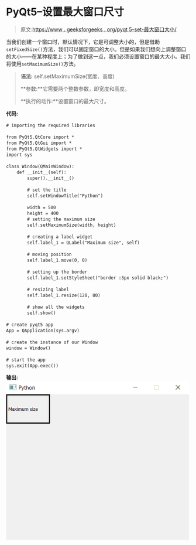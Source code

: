 # PyQt5–设置最大窗口尺寸

> 原文:[https://www . geeksforgeeks . org/pyqt 5-set-最大窗口大小/](https://www.geeksforgeeks.org/pyqt5-set-maximum-window-size/)

当我们创建一个窗口时，默认情况下，它是可调整大小的，但是借助`setFixedSize()`方法，我们可以固定窗口的大小。但是如果我们想向上调整窗口的大小——在某种程度上；为了做到这一点，我们必须设置窗口的最大大小。我们将使用`setMaximumSize()`方法。

> **语法:** self.setMaximumSize(宽度、高度)
> 
> **参数:**它需要两个整数参数，即宽度和高度。
> 
> **执行的动作:**设置窗口的最大尺寸。

**代码:**

```
# importing the required libraries

from PyQt5.QtCore import * 
from PyQt5.QtGui import * 
from PyQt5.QtWidgets import * 
import sys

class Window(QMainWindow):
    def __init__(self):
        super().__init__()

        # set the title
        self.setWindowTitle("Python")

        width = 500
        height = 400
        # setting the maximum size
        self.setMaximumSize(width, height)

        # creating a label widget
        self.label_1 = QLabel("Maximum size", self)

        # moving position
        self.label_1.move(0, 0)

        # setting up the border
        self.label_1.setStyleSheet("border :3px solid black;")

        # resizing label
        self.label_1.resize(120, 80)

        # show all the widgets
        self.show()

# create pyqt5 app
App = QApplication(sys.argv)

# create the instance of our Window
window = Window()

# start the app
sys.exit(App.exec())
```

**输出:**
![](img/2ddbf7be229f1fa589c0b47d55ebf028.png)